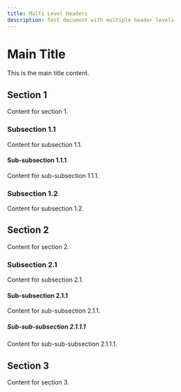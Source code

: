```yaml
---
title: Multi Level Headers
description: Test document with multiple header levels
---
```


# Main Title

This is the main title content.

## Section 1

Content for section 1.

### Subsection 1.1

Content for subsection 1.1.

#### Sub-subsection 1.1.1

Content for sub-subsection 1.1.1.

### Subsection 1.2

Content for subsection 1.2.

## Section 2

Content for section 2.

### Subsection 2.1

Content for subsection 2.1.

#### Sub-subsection 2.1.1

Content for sub-subsection 2.1.1.

##### Sub-sub-subsection 2.1.1.1

Content for sub-sub-subsection 2.1.1.1.

## Section 3

Content for section 3.
